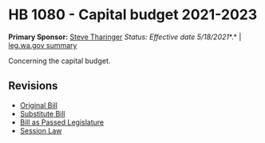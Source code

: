 # HB 1080 - Capital budget 2021-2023
**Primary Sponsor:** [Steve Tharinger](/person/leg/steve.tharinger.md)
*Status: Effective date 5/18/2021**.* | [leg.wa.gov summary](https://app.leg.wa.gov/billsummary?BillNumber=1080&Year=2021)

Concerning the capital budget.

## Revisions
* [Original Bill](1/)
* [Substitute Bill](S/)
* [Bill as Passed Legislature](S.PL/)
* [Session Law](S.SL/)